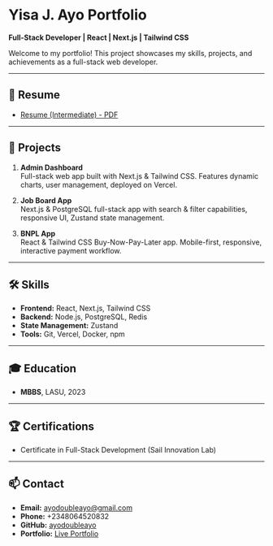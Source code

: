 # Yisa J. Ayo Portfolio

**Full-Stack Developer | React | Next.js | Tailwind CSS**

Welcome to my portfolio! This project showcases my skills, projects, and achievements as a full-stack web developer.

---

## 📄 Resume

- [Resume (Intermediate) - PDF](./resume-intermediate.pdf)

---

## 🚀 Projects

1. **Admin Dashboard**  
   Full-stack web app built with Next.js & Tailwind CSS. Features dynamic charts, user management, deployed on Vercel.

2. **Job Board App**  
   Next.js & PostgreSQL full-stack app with search & filter capabilities, responsive UI, Zustand state management.

3. **BNPL App**  
   React & Tailwind CSS Buy-Now-Pay-Later app. Mobile-first, responsive, interactive payment workflow.

---

## 🛠 Skills

- **Frontend:** React, Next.js, Tailwind CSS  
- **Backend:** Node.js, PostgreSQL, Redis  
- **State Management:** Zustand  
- **Tools:** Git, Vercel, Docker, npm  

---

## 🎓 Education

- **MBBS**, LASU, 2023

---

## 🏆 Certifications

- Certificate in Full-Stack Development (Sail Innovation Lab)

---

## 📫 Contact

- **Email:** ayodoubleayo@gmail.com  
- **Phone:** +2348064520832  
- **GitHub:** [ayodoubleayo](https://github.com/ayodoubleayo)  
- **Portfolio:** [Live Portfolio](https://yisa-portfolio.vercel.app)

